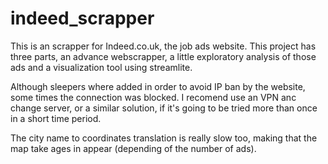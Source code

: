 # indeed_scrapper
 This is an scrapper for Indeed.co.uk, the job ads website. This project has three parts, an advance webscrapper, a little exploratory analysis of those ads and a visualization tool using streamlite.

 Although sleepers where added in order to avoid IP ban by the website, some times the connection was blocked. I recomend use an VPN anc change server, or a similar solution, if it's going to be tried more than once in a short time period.

 The city name to coordinates translation is really slow too, making that the map take ages in appear (depending of the number of ads).
